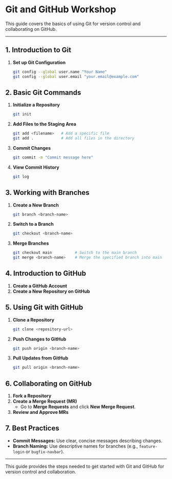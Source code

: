 # Git and GitHub Workshop

This guide covers the basics of using Git for version control and collaborating on GitHub.

---

## 1. Introduction to Git
1. **Set up Git Configuration**
   ```bash
   git config --global user.name "Your Name"
   git config --global user.email "your.email@example.com"
   ```

## 2. Basic Git Commands
1. **Initialize a Repository**
   ```bash
   git init
   ```
2. **Add Files to the Staging Area**
   ```bash
   git add <filename>   # Add a specific file
   git add .            # Add all files in the directory
   ```
3. **Commit Changes**
   ```bash
   git commit -m "Commit message here"
   ```
4. **View Commit History**
   ```bash
   git log
   ```

## 3. Working with Branches
1. **Create a New Branch**
   ```bash
   git branch <branch-name>
   ```
2. **Switch to a Branch**
   ```bash
   git checkout <branch-name>
   ```
3. **Merge Branches**
   ```bash
   git checkout main          # Switch to the main branch
   git merge <branch-name>    # Merge the specified branch into main
   ```

## 4. Introduction to GitHub
1. **Create a GitHub Account**
2. **Create a New Repository on GitHub**

## 5. Using Git with GitHub
1. **Clone a Repository**
   ```bash
   git clone <repository-url>
   ```
2. **Push Changes to GitHub**
   ```bash
   git push origin <branch-name>
   ```
3. **Pull Updates from GitHub**
   ```bash
   git pull origin <branch-name>
   ```

## 6. Collaborating on GitHub
1. **Fork a Repository**
2. **Create a Merge Request (MR)**
   - Go to **Merge Requests** and click **New Merge Request**.
3. **Review and Approve MRs**

## 7. Best Practices
- **Commit Messages:** Use clear, concise messages describing changes.
- **Branch Naming:** Use descriptive names for branches (e.g., `feature-login` or `bugfix-navbar`).

---

This guide provides the steps needed to get started with Git and GitHub for version control and collaboration.
